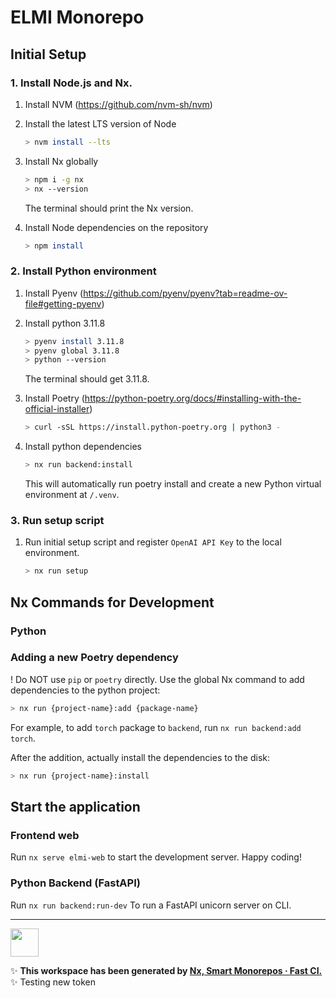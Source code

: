 # ELMI Monorepo


## Initial Setup
### 1. Install Node.js and Nx.
1. Install NVM (https://github.com/nvm-sh/nvm)

2. Install the latest LTS version of Node
    ```sh
    > nvm install --lts
    ```

3. Install Nx globally
    ```sh
    > npm i -g nx
    > nx --version
    ```
    The terminal should print the Nx version.

4. Install Node dependencies on the repository
    ```sh
    > npm install
    ```



### 2. Install Python environment
1. Install Pyenv (https://github.com/pyenv/pyenv?tab=readme-ov-file#getting-pyenv)

2. Install python 3.11.8
    ```sh
    > pyenv install 3.11.8
    > pyenv global 3.11.8
    > python --version
    ```
    The terminal should get 3.11.8.

3. Install Poetry (https://python-poetry.org/docs/#installing-with-the-official-installer)
    ```sh
    > curl -sSL https://install.python-poetry.org | python3 -
    ```

4. Install python dependencies
    ```sh
    > nx run backend:install
    ```
    This will automatically run poetry install and create a new Python virtual environment at `/.venv`.

### 3. Run setup script

1. Run initial setup script and register `OpenAI API Key` to the local environment.
    ```sh
    > nx run setup 
    ```

## Nx Commands for Development

### Python
### Adding a new Poetry dependency
! Do NOT use `pip` or `poetry` directly.
Use the global Nx command to add dependencies to the python project:
```sh
> nx run {project-name}:add {package-name}
```

For example, to add `torch` package to `backend`, run `nx run backend:add torch`.

After the addition, actually install the dependencies to the disk:

```sh
> nx run {project-name}:install
```


## Start the application

### Frontend web
Run `nx serve elmi-web` to start the development server. Happy coding!

### Python Backend (FastAPI)
Run `nx run backend:run-dev` To run a FastAPI unicorn server on CLI.



---

<a alt="Nx logo" href="https://nx.dev" target="_blank" rel="noreferrer"><img src="https://raw.githubusercontent.com/nrwl/nx/master/images/nx-logo.png" width="45"></a>

✨ **This workspace has been generated by [Nx, Smart Monorepos · Fast CI.](https://nx.dev)** ✨
Testing new token
